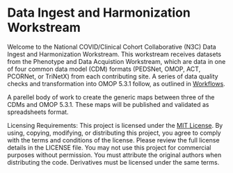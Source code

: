 # Data Ingest and Harmonization Workstream
Welcome to the National COVID/Clinical Cohort Collaborative (N3C) Data Ingest and Harmonization Workstream.   This workstream receives datasets from the Phenotype and Data Acquistion Workstream, which are data in one of four common data model (CDM) formats (PEDSNet, OMOP, ACT, PCORNet, or TriNetX) from each contributing site.  A series of data quality checks and transformation into OMOP 5.3.1 follow, as outlined in [Workflows](https://github.com/National-COVID-Cohort-Collaborative/data-ingest-and-harmonization/tree/master/Workflows). 

A parellel body of work to create the generic maps between three of the CDMs and OMOP 5.3.1. These maps will be published and validated as spreadsheets format.

Licensing Requirements:
This project is licensed under the [MIT License](https://choosealicense.com/licenses/mit/). By using, copying, modifying, or distributing this project, you agree to comply with the terms and conditions of the license. Please review the full license details in the LICENSE file.
You may not use this project for commercial purposes without permission. You must attribute the original authors when distributing the code.
Derivatives must be licensed under the same terms.
